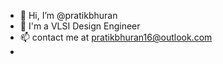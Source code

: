 - 👋 Hi, I’m @pratikbhuran
- 🌱 I'm a VLSI Design Engineer
- 📫 contact me at pratikbhuran16@outlook.com
- <!--- 👀 I’m interested in ---> 
<!--- - 💞️ I’m looking to collaborate on ... --->

<!---
pratikbhuran/pratikbhuran is a ✨ special ✨ repository because its `README.md` (this file) appears on your GitHub profile.
You can click the Preview link to take a look at your changes.
--->
